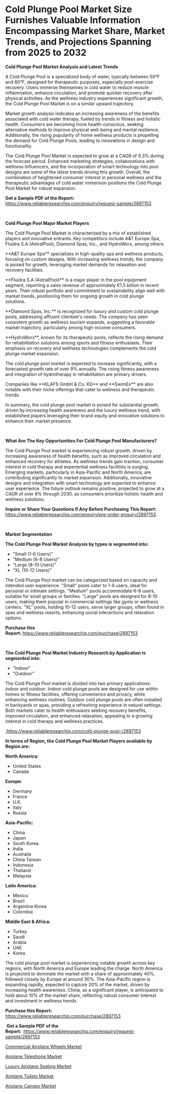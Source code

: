 <p><h1>Cold Plunge Pool Market Size Furnishes Valuable Information Encompassing Market Share, Market Trends, and Projections Spanning from 2025 to 2032</h1></p><p><strong>Cold Plunge Pool Market Analysis and Latest Trends</strong></p>
<p><p>A Cold Plunge Pool is a specialized body of water, typically between 50°F and 60°F, designed for therapeutic purposes, especially post-exercise recovery. Users immerse themselves in cold water to reduce muscle inflammation, enhance circulation, and promote quicker recovery after physical activities. As the wellness industry experiences significant growth, the Cold Plunge Pool Market is on a similar upward trajectory.</p><p>Market growth analysis indicates an increasing awareness of the benefits associated with cold water therapy, fueled by trends in fitness and holistic health. Consumers are becoming more health-conscious, seeking alternative methods to improve physical well-being and mental resilience. Additionally, the rising popularity of home wellness products is propelling the demand for Cold Plunge Pools, leading to innovations in design and functionality.</p><p>The Cold Plunge Pool Market is expected to grow at a CAGR of 9.3% during the forecast period. Enhanced marketing strategies, collaborations with wellness influencers, and the incorporation of smart technology into pool designs are some of the latest trends driving this growth. Overall, the combination of heightened consumer interest in personal wellness and the therapeutic advantages of cold water immersion positions the Cold Plunge Pool Market for robust expansion.</p></p>
<p><strong>Get a Sample PDF of the Report:&nbsp;</strong> <a href="https://www.reliableresearchiq.com/enquiry/request-sample/2897153?utm_campaign=1141&utm_medium=2&utm_source=Github&utm_content=ia&utm_term=15032025&utm_id=cold-plunge-pool">https://www.reliableresearchiq.com/enquiry/request-sample/2897153</a></p>
<p>&nbsp;</p>
<p><strong>Cold Plunge Pool Major Market Players</strong></p>
<p><p>The Cold Plunge Pool Market is characterized by a mix of established players and innovative entrants. Key competitors include A&T Europe Spa, Fluidra S.A (AstralPool), Diamond Spas, Inc., and HydroWorx, among others. </p><p>**A&T Europe Spa** specializes in high-quality spa and wellness products, focusing on custom designs. With increasing wellness trends, the company is poised for growth, leveraging market demands for relaxation and recovery facilities. </p><p>**Fluidra S.A (AstralPool)** is a major player in the pool equipment segment, reporting a sales revenue of approximately €1.5 billion in recent years. Their robust portfolio and commitment to sustainability align well with market trends, positioning them for ongoing growth in cold plunge solutions.</p><p>**Diamond Spas, Inc.** is recognized for luxury and custom cold plunge pools, addressing affluent clientele's needs. The company has seen consistent growth as wellness tourism expands, suggesting a favorable market trajectory, particularly among high-income consumers.</p><p>**HydroWorx**, known for its therapeutic pools, reflects the rising demand for rehabilitation solutions among sports and fitness enthusiasts. Their emphasis on recovery and wellness technologies complements the cold plunge market expansion.</p><p>The cold plunge pool market is expected to increase significantly, with a forecasted growth rate of over 9% annually. The rising fitness awareness and integration of hydrotherapy in rehabilitation are primary drivers. </p><p>Companies like **KLAFS GmbH & Co. KG** and **SwimEx** are also notable with their niche offerings that cater to wellness and therapeutic trends.</p><p>In summary, the cold plunge pool market is poised for substantial growth, driven by increasing health awareness and the luxury wellness trend, with established players leveraging their brand equity and innovative solutions to enhance their market presence.</p></p>
<p>&nbsp;</p>
<p><strong>What Are The Key Opportunities For Cold Plunge Pool Manufacturers?</strong></p>
<p><p>The Cold Plunge Pool market is experiencing robust growth, driven by increasing awareness of health benefits, such as improved circulation and enhanced recovery for athletes. As wellness trends gain traction, consumer interest in cold therapy and experiential wellness facilities is surging. Emerging markets, particularly in Asia-Pacific and North America, are contributing significantly to market expansion. Additionally, innovative designs and integration with smart technology are expected to enhance user experience. The future outlook remains positive, projected to grow at a CAGR of over 8% through 2030, as consumers prioritize holistic health and wellness solutions.</p></p>
<p><strong>Inquire or Share Your Questions If Any Before Purchasing This Report:</strong> <a href="https://www.reliableresearchiq.com/enquiry/pre-order-enquiry/2897153?utm_campaign=1141&utm_medium=2&utm_source=Github&utm_content=ia&utm_term=15032025&utm_id=cold-plunge-pool">https://www.reliableresearchiq.com/enquiry/pre-order-enquiry/2897153</a></p>
<p>&nbsp;</p>
<p><strong>Market Segmentation</strong></p>
<p><strong>The Cold Plunge Pool Market Analysis by types is segmented into:</strong></p>
<p><ul><li>"Small (1-6 Users)"</li><li>"Medium (6-8 Users)"</li><li>"Large (8-10 Users)"</li><li>"XL (10-12 Users)"</li></ul></p>
<p><p>The Cold Plunge Pool market can be categorized based on capacity and intended user experience. "Small" pools cater to 1-6 users, ideal for personal or intimate settings. "Medium" pools accommodate 6-8 users, suitable for small groups or families. "Large" pools are designed for 8-10 users, making them popular in commercial settings like gyms or wellness centers. "XL" pools, holding 10-12 users, serve larger groups, often found in spas and wellness resorts, enhancing social interactions and relaxation options.</p></p>
<p><strong>Purchase this Report:&nbsp;</strong><a href="https://www.reliableresearchiq.com/purchase/2897153?utm_campaign=1141&utm_medium=2&utm_source=Github&utm_content=ia&utm_term=15032025&utm_id=cold-plunge-pool">https://www.reliableresearchiq.com/purchase/2897153</a></p>
<p>&nbsp;</p>
<p><strong>The Cold Plunge Pool Market Industry Research by Application is segmented into:</strong></p>
<p><ul><li>"Indoor"</li><li>"Outdoor"</li></ul></p>
<p><p>The Cold Plunge Pool market is divided into two primary applications: indoor and outdoor. Indoor cold plunge pools are designed for use within homes or fitness facilities, offering convenience and privacy, while enhancing wellness routines. Outdoor cold plunge pools are often installed in backyards or spas, providing a refreshing experience in natural settings. Both markets cater to health enthusiasts seeking recovery benefits, improved circulation, and enhanced relaxation, appealing to a growing interest in cold therapy and wellness practices.</p></p>
<p><a href="https://www.reliableresearchiq.com/cold-plunge-pool-r2897153?utm_campaign=1141&utm_medium=2&utm_source=Github&utm_content=ia&utm_term=15032025&utm_id=cold-plunge-pool">&nbsp;https://www.reliableresearchiq.com/cold-plunge-pool-r2897153</a></p>
<p><strong>In terms of Region, the Cold Plunge Pool Market Players available by Region are:</strong></p>
<p>
    <p> <strong> North America: </strong>
        <ul>
            <li>United States</li>
            <li>Canada</li>
        </ul>
        </p> 
    <p> <strong> Europe: </strong>
        <ul>
            <li>Germany</li>
            <li>France</li>
            <li>U.K.</li>
            <li>Italy</li>
            <li>Russia</li>
        </ul>
        </p> 
    <p> <strong> Asia-Pacific: </strong>
        <ul>
            <li>China</li>
            <li>Japan</li>
            <li>South Korea</li>
            <li>India</li>
            <li>Australia</li>
            <li>China Taiwan</li>
            <li>Indonesia</li>
            <li>Thailand</li>
            <li>Malaysia</li>
        </ul>
        </p> 
    <p> <strong> Latin America: </strong>
        <ul>
            <li>Mexico</li>
            <li>Brazil</li>
            <li>Argentina Korea</li>
            <li>Colombia</li>
        </ul>
        </p> 
    <p> <strong> Middle East & Africa: </strong>
        <ul>
            <li>Turkey</li>
            <li>Saudi</li>
            <li>Arabia</li>
            <li>UAE</li>
            <li>Korea</li>
        </ul>
    </p>
    </p>
<p><p>The cold plunge pool market is experiencing notable growth across key regions, with North America and Europe leading the charge. North America is projected to dominate the market with a share of approximately 40%, followed closely by Europe at around 30%. The Asia-Pacific region is expanding rapidly, expected to capture 20% of the market, driven by increasing health awareness. China, as a significant player, is anticipated to hold about 10% of the market share, reflecting robust consumer interest and investment in wellness trends.</p></p>
<p><strong>Purchase this Report: </strong><a href="https://www.reliableresearchiq.com/purchase/2897153?utm_campaign=1141&utm_medium=2&utm_source=Github&utm_content=ia&utm_term=15032025&utm_id=cold-plunge-pool">https://www.reliableresearchiq.com/purchase/2897153</a></p>
<p>&nbsp;<strong>Get a Sample PDF of the Report:&nbsp;&nbsp;</strong><a href="https://www.reliableresearchiq.com/enquiry/request-sample/2897153?utm_campaign=1141&utm_medium=2&utm_source=Github&utm_content=ia&utm_term=15032025&utm_id=cold-plunge-pool">https://www.reliableresearchiq.com/enquiry/request-sample/2897153</a></p>
<p><strong></strong></p>
<p><p><a href="https://github.com/cwasicioaie/Market-Research-Report-List-1/blob/main/commercial-airplane-wheels-market.md?utm_campaign=1141&utm_medium=2&utm_source=Github&utm_content=ia&utm_term=15032025&utm_id=cold-plunge-pool">Commercial Airplane Wheels Market</a></p><p><a href="https://github.com/jensanohishi/Market-Research-Report-List-1/blob/main/airplane-telephone-market.md?utm_campaign=1141&utm_medium=2&utm_source=Github&utm_content=ia&utm_term=15032025&utm_id=cold-plunge-pool">Airplane Telephone Market</a></p><p><a href="https://github.com/kavechoxo/Market-Research-Report-List-1/blob/main/luxury-airplane-seating-market.md?utm_campaign=1141&utm_medium=2&utm_source=Github&utm_content=ia&utm_term=15032025&utm_id=cold-plunge-pool">Luxury Airplane Seating Market</a></p><p><a href="https://github.com/qianyateina/Market-Research-Report-List-1/blob/main/airplane-toilets-market.md?utm_campaign=1141&utm_medium=2&utm_source=Github&utm_content=ia&utm_term=15032025&utm_id=cold-plunge-pool">Airplane Toilets Market</a></p><p><a href="https://github.com/ebalabenoot/Market-Research-Report-List-1/blob/main/airplane-canopy-market.md?utm_campaign=1141&utm_medium=2&utm_source=Github&utm_content=ia&utm_term=15032025&utm_id=cold-plunge-pool">Airplane Canopy Market</a></p></p>